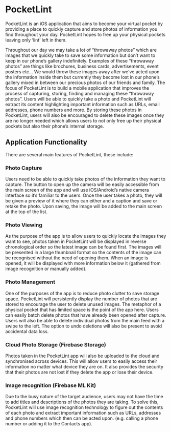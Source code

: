 # PocketLint

PocketLint is an iOS application that aims to become your virtual pocket by providing a place to quickly
capture and store photos of information you find throughout your day. PocketLint hopes to free up your
physical pockets leaving only ‘lint’ left in them.

Throughout our day we may take a lot of “throwaway photos” which are images that we quickly take to
save some information but don’t want to keep in our phone’s gallery indefinitely. Examples of these
“throwaway photos” are things like brochures, business cards, advertisements, event posters etc... We
would throw these images away after we’ve acted upon the information inside them but currently they
become lost in our phone’s gallery mixed in between our precious photos of our friends and family.
The focus of PocketLint is to build a mobile application that improves the process of capturing, storing,
finding and managing these “throwaway photos”. Users will be able to quickly take a photo and PocketLint
will extract its content highlighting important information such as URLs, email addresses, phone numbers
and more. By storing these photos in PocketLint, users will also be encouraged to delete these images
once they are no longer needed which allows users to not only free up their physical pockets but also their
phone’s internal storage.

## Application Functionality
There are several main features of PocketLint, these include:
### Photo Capture
Users need to be able to quickly take photos of the information they want to capture. The button to open
up the camera will be easily accessible from the main screen of the app and will use iOS/Android’s native
camera interface so it’s familiar to the users. Once the user takes a photo, they will be given a preview of it
where they can either and a caption and save or retake the photo. Upon saving, the image will be added to
the main screen at the top of the list.
### Photo Viewing
As the purpose of the app is to allow users to quickly locate the images they want to see, photos taken in
PocketLint will be displayed in reverse chronological order so the latest image can be found first. The
images will be presented in a large thumbnail format so the contents of the image can be recognised
without the need of opening them.
When an image is opened, it will be displayed with more information below it (gathered from image
recognition or manually added).
### Photo Management
One of the purposes of the app is to reduce photo clutter to save storage space. PocketLint will
persistently display the number of photos that are stored to encourage the user to delete unused images.
The metaphor of a physical pocket that has limited space is the point of the app here.
Users can easily batch delete photos that have already been opened after capture. Users will also be able
to delete individual photos from the main feed with a swipe to the left. The option to undo deletions will
also be present to avoid accidental data loss.
### Cloud Photo Storage (Firebase Storage)
Photos taken in the PocketLint app will also be uploaded to the cloud and synchronised across devices.
This will allow users to easily access their information no matter what device they are on. It also provides
the security that their photos are not lost if they delete the app or lose their device.
### Image recognition (Firebase ML Kit)
Due to the busy nature of the target audience, users may not have the time to add titles and descriptions
of the photos they are taking. To solve this, PocketLint will use image recognition technology to figure out
the contents of each photo and extract important information such as URLs, addresses and phone
numbers which then can be acted upon. (e.g. calling a phone number or adding it to the Contacts app).
